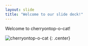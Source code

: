 ```yaml
---
layout: slide
title: "Welcome to our slide deck!"
---
```


Welcome to cherryontop-o-cat!

![cherryontop-o-cat](https://octodex.github.com/images/cherryontop-o-cat.png)
{: .center}
